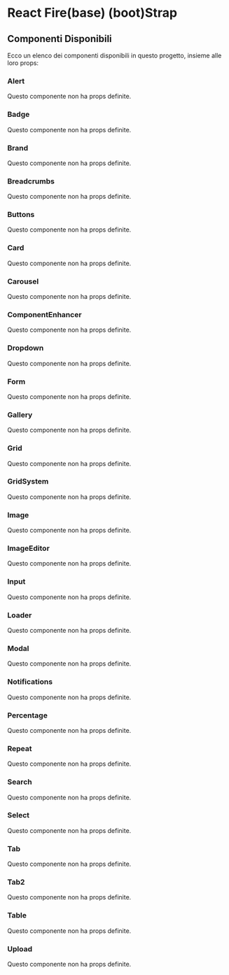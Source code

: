 # React Fire(base) (boot)Strap







## Componenti Disponibili

Ecco un elenco dei componenti disponibili in questo progetto, insieme alle loro props:

### Alert

Questo componente non ha props definite.

### Badge

Questo componente non ha props definite.

### Brand

Questo componente non ha props definite.

### Breadcrumbs

Questo componente non ha props definite.

### Buttons

Questo componente non ha props definite.

### Card

Questo componente non ha props definite.

### Carousel

Questo componente non ha props definite.

### ComponentEnhancer

Questo componente non ha props definite.

### Dropdown

Questo componente non ha props definite.

### Form

Questo componente non ha props definite.

### Gallery

Questo componente non ha props definite.

### Grid

Questo componente non ha props definite.

### GridSystem

Questo componente non ha props definite.

### Image

Questo componente non ha props definite.

### ImageEditor

Questo componente non ha props definite.

### Input

Questo componente non ha props definite.

### Loader

Questo componente non ha props definite.

### Modal

Questo componente non ha props definite.

### Notifications

Questo componente non ha props definite.

### Percentage

Questo componente non ha props definite.

### Repeat

Questo componente non ha props definite.

### Search

Questo componente non ha props definite.

### Select

Questo componente non ha props definite.

### Tab

Questo componente non ha props definite.

### Tab2

Questo componente non ha props definite.

### Table

Questo componente non ha props definite.

### Upload

Questo componente non ha props definite.

